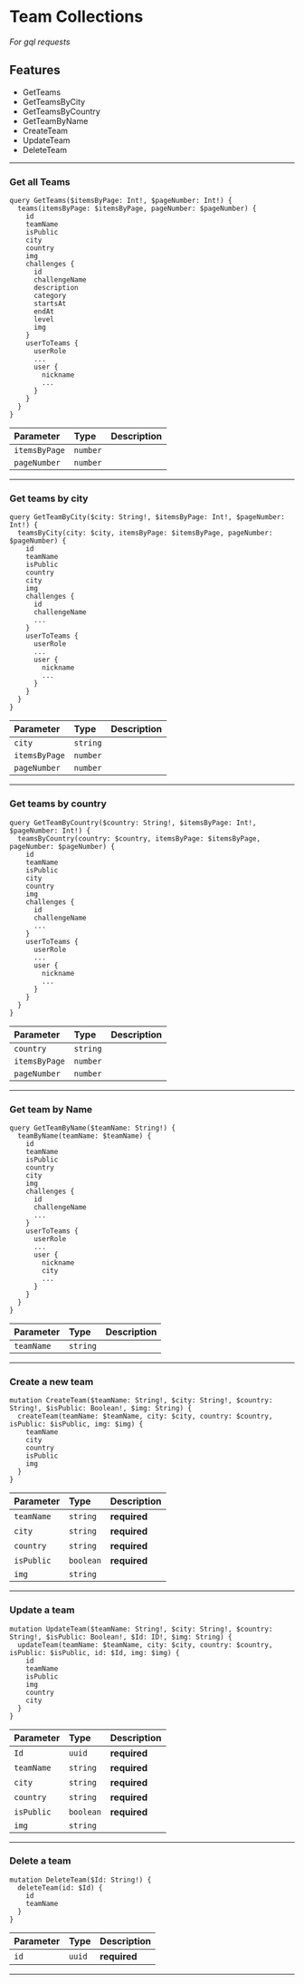 # Team Collections

_For gql requests_

## Features

- GetTeams
- GetTeamsByCity
- GetTeamsByCountry
- GetTeamByName
- CreateTeam
- UpdateTeam
- DeleteTeam

---

### Get all Teams

```
query GetTeams($itemsByPage: Int!, $pageNumber: Int!) {
  teams(itemsByPage: $itemsByPage, pageNumber: $pageNumber) {
    id
    teamName
    isPublic
    city
    country
    img
    challenges {
      id
      challengeName
      description
      category
      startsAt
      endAt
      level
      img
    }
    userToTeams {
      userRole
      ...
      user {
        nickname
        ...
      }
    }
  }
}
```

| Parameter     | Type     | Description |
| :------------ | :------- | :---------- |
| `itemsByPage` | `number` |             |
| `pageNumber`  | `number` |             |

---

### Get teams by city

```
query GetTeamByCity($city: String!, $itemsByPage: Int!, $pageNumber: Int!) {
  teamsByCity(city: $city, itemsByPage: $itemsByPage, pageNumber: $pageNumber) {
    id
    teamName
    isPublic
    country
    city
    img
    challenges {
      id
      challengeName
      ...
    }
    userToTeams {
      userRole
      ...
      user {
        nickname
        ...
      }
    }
  }
}
```

| Parameter     | Type     | Description |
| :------------ | :------- | :---------- |
| `city`        | `string` |             |
| `itemsByPage` | `number` |             |
| `pageNumber`  | `number` |             |

---

### Get teams by country

```
query GetTeamByCountry($country: String!, $itemsByPage: Int!, $pageNumber: Int!) {
  teamsByCountry(country: $country, itemsByPage: $itemsByPage, pageNumber: $pageNumber) {
    id
    teamName
    isPublic
    city
    country
    img
    challenges {
      id
      challengeName
      ...
    }
    userToTeams {
      userRole
      ...
      user {
        nickname
        ...
      }
    }
  }
}
```

| Parameter     | Type     | Description |
| :------------ | :------- | :---------- |
| `country`     | `string` |             |
| `itemsByPage` | `number` |             |
| `pageNumber`  | `number` |             |

---

### Get team by Name

```
query GetTeamByName($teamName: String!) {
  teamByName(teamName: $teamName) {
    id
    teamName
    isPublic
    country
    city
    img
    challenges {
      id
      challengeName
      ...
    }
    userToTeams {
      userRole
      ...
      user {
        nickname
        city
        ...
      }
    }
  }
}
```

| Parameter  | Type     | Description |
| :--------- | :------- | :---------- |
| `teamName` | `string` |             |

---

### Create a new team

```
mutation CreateTeam($teamName: String!, $city: String!, $country: String!, $isPublic: Boolean!, $img: String) {
  createTeam(teamName: $teamName, city: $city, country: $country, isPublic: $isPublic, img: $img) {
    teamName
    city
    country
    isPublic
    img
  }
}
```

| Parameter  | Type      | Description  |
| :--------- | :-------- | :----------- |
| `teamName` | `string`  | **required** |
| `city`     | `string`  | **required** |
| `country`  | `string`  | **required** |
| `isPublic` | `boolean` | **required** |
| `img`      | `string`  |              |

---

### Update a team

```
mutation UpdateTeam($teamName: String!, $city: String!, $country: String!, $isPublic: Boolean!, $Id: ID!, $img: String) {
  updateTeam(teamName: $teamName, city: $city, country: $country, isPublic: $isPublic, id: $Id, img: $img) {
    id
    teamName
    isPublic
    img
    country
    city
  }
}
```

| Parameter  | Type      | Description  |
| :--------- | :-------- | :----------- |
| `Id`       | `uuid`    | **required** |
| `teamName` | `string`  | **required** |
| `city`     | `string`  | **required** |
| `country`  | `string`  | **required** |
| `isPublic` | `boolean` | **required** |
| `img`      | `string`  |              |

---

### Delete a team

```
mutation DeleteTeam($Id: String!) {
  deleteTeam(id: $Id) {
    id
    teamName
  }
}
```

| Parameter | Type   | Description  |
| :-------- | :----- | :----------- |
| `id`      | `uuid` | **required** |

---
